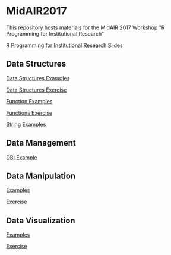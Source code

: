 # MidAIR2017
This repository hosts materials for the MidAIR 2017 Workshop "R Programming for Institutional Research"

[R Programming for Institutional Research Slides](http://rpubs.com/bpattiz/R_Workshop_Presentation)

## Data Structures
[Data Structures Examples](http://rpubs.com/bpattiz/Data_Structures_Examples)

[Data Structures Exercise](http://rpubs.com/bpattiz/Data_Structures_Exercise)

[Function Examples](http://rpubs.com/bpattiz/Function_Examples)

[Functions Exercise](http://rpubs.com/bpattiz/Functions_Exercise)

[String Examples](http://rpubs.com/bpattiz/String_Examples)

## Data Management
[DBI Example]()

## Data Manipulation
[Examples](http://rpubs.com/bpattiz/Data_Manipulation_Examples)

[Exercise](http://rpubs.com/bpattiz/Data_Munging_Exercise)

## Data Visualization
[Examples](http://rpubs.com/bpattiz/Data_Visualization_Examples)

[Exercise](http://rpubs.com/bpattiz/Visualization_Exercise)
